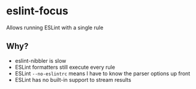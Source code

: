 # eslint-focus

Allows running ESLint with a single rule

## Why?

- eslint-nibbler is slow
- ESLint formatters still execute every rule
- ESLint `--no-eslintrc` means I have to know the parser options up front
- ESLint has no built-in support to stream results
